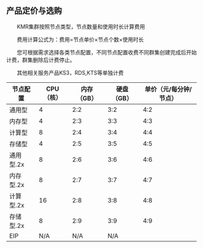 ## 产品定价与选购


　　KMR集群按照节点类型，节点数量和使用时长计算费用

　　费用计算公式为：费用=节点单价×节点个数×使用时长

　　您可根据需求选择各类节点配置，不同节点配置收费不同群集创建完成后开始计费，群集删除后计费停止。

　　其他相关服务产品KS3，RDS,KTS等单独计费
  
| 节点配置 | CPU（核） | 内存（GB） | 硬盘（GB） | 单价（元/每分钟/节点） |
| -- | -- | -- | -- | -- |
| 通用型 | 4 | 2:2 | 3:2 | 4:2 |
| 内存型 | 4 | 2:3 | 3:3 | 4:3 |
| 计算型| 8 | 2:4 | 3:4 | 4:4 |
| 存储型 | 4 | 2:5 | 3:5 | 4:5 |
| 通用型.2x | 8 | 2:6 | 3:6 | 4:6 |
| 内存型.2x | 8 | 2:7 | 3:7 | 4:7 |
| 计算型.2x | 16 | 2:8 | 3:8 | 4:8 |
| 存储型.2x | 8 | 2:9 | 3:9 | 4:9 |
| EIP | N/A | N/A | N/A | |
